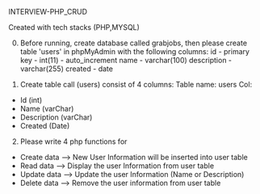 INTERVIEW-PHP_CRUD

Created with tech stacks (PHP,MYSQL)

0. Before running, create database called grabjobs, then please create table 'users' in phpMyAdmin with the following columns:
id - primary key  - int(11) - auto_increment
name - varchar(100)
description - varchar(255)
created - date

1. Create table call (users) consist of 4 columns: Table name: users Col:
- Id (int)
- Name (varChar)
- Description  (varChar)
- Created (Date)

2. Please write 4 php functions for
- Create data --> New User Information will be inserted into user table
- Read data  --> Display the user Information from user table
- Update data --> Update the user Information (Name or Description)
- Delete data --> Remove the user information from user table